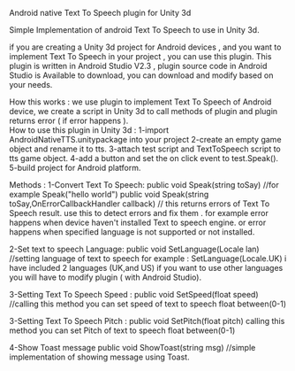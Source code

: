 Android native Text To Speech plugin for Unity 3d

Simple Implementation of android Text To Speech to use in Unity 3d.

if you are creating a Unity 3d project for Android devices , and you want to implement Text To Speech in your project , you can use this plugin.
This plugin is written in Android Studio V2.3 , plugin source code in Android Studio is Available to download, you can download and modify based on your needs.

How this works :
we use plugin to implement Text To Speech of Android device, we create a script in Unity 3d to call methods of plugin and plugin returns error ( if error happens ).  
How to use this plugin in Unity 3d :
1-import AndroidNativeTTS.unitypackage into your project
2-create an empty game object and rename it to tts.
3-attach test script and TextToSpeech script to tts game object.
4-add a button and set the on click event to test.Speak().
5-build project for Android platform.

Methods :
1-Convert Text To Speech:
 public void Speak(string toSay) 
 //for example Speak("hello world")
 public void Speak(string toSay,OnErrorCallbackHandler callback) 
 // this returns errors of Text To Speech result. use this to detect    errors and fix them . for example error happens when device haven't installed Text to speech engine. or error happens when specified language is not supported or not installed.
 
 2-Set text to speech Language:
  public void SetLanguage(Locale lan) //setting language of text to speech for example : SetLanguage(Locale.UK)  i have included 2 languages (UK,and US) if you want to use other languages you will have to modify plugin ( with Android Studio).
 
 3-Setting Text To Speech Speed :
public void SetSpeed(float speed)  
//calling this method you can set speed of text to speech float between(0-1)

 3-Setting Text To Speech Pitch :
 public void SetPitch(float pitch)
calling this method you can set Pitch of text to speech float between(0-1)

4-Show Toast message
 public void ShowToast(string msg)
 //simple implementation of showing message using Toast.
